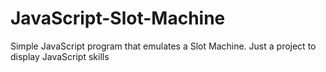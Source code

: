 # JavaScript-Slot-Machine

Simple JavaScript program that emulates a Slot Machine. Just a project to display JavaScript skills